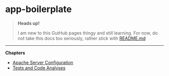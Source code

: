# app-boilerplate


> **Heads up!**
>
> I am new to this GutHub pages thingy and still learning. For now, do not take this docs too seriously, rather stick with [README.md](../README.md)

---

**Chapters**

- [Apache Server Configuration](server-config.md)
- [Tests and Code Analyses](testing.md)

